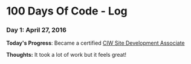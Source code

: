 # 100 Days Of Code - Log

### Day 1: April 27, 2016

**Today's Progress**: Became a certified [CIW Site Development Associate](http://bit.ly/2dUXvy1)

**Thoughts:** It took a lot of work but it feels great! 

